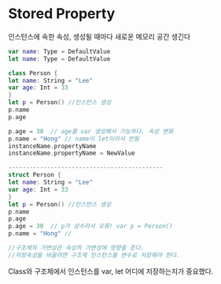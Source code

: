 # Stored Property

인스턴스에 속한 속성, 생성될 때마다 새로운 메모리 공간 생긴다

```swift
var name: Type = DefaultValue
let name: Type = DefaultValue
```

```swift
class Person {
let name: String = "Lee"
var age: Int = 33
}
let p = Person() //인스턴스 생성
p.name
p.age

p.age = 30  // age를 var 생성해서 가능하다. 속성 변화
p.name = "Hong" // name이 let이라서 안됨
instanceName.propertyName
instanceName.propertyName = NewValue

--------------------------------------------
struct Person {
let name: String = "Lee"
var age: Int = 33
}
let p = Person() //인스턴스 생성
p.name
p.age
p.age = 30  // p가 상수라서 오류! var p = Person()
p.name = "Hong" // 

//구조체의 가변성은 속성의 가변성에 영향을 준다.
//저장속성을 바꿀려면 구조체 인스턴스를 변수로 저장해야 한다.

```
Class와 구조체에서 인스턴스를 var, let 어디에 저장하는지가 중요했다.

